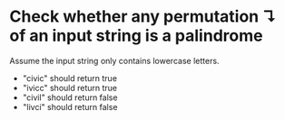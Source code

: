 # Check whether any permutation ↴ of an input string is a palindrome

Assume the input string only contains lowercase letters.

- "civic" should return true
- "ivicc" should return true
- "civil" should return false
- "livci" should return false
